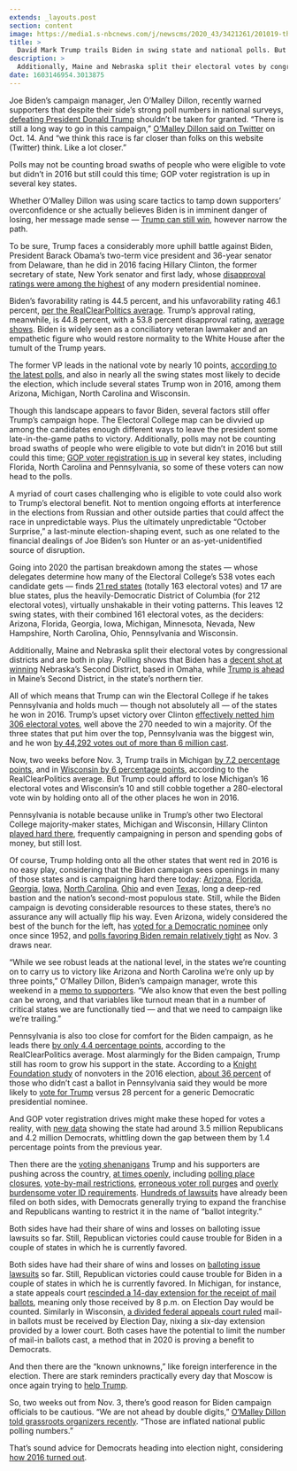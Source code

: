 ```yaml
--- 
extends: _layouts.post 
section: content 
image: https://media1.s-nbcnews.com/j/newscms/2020_43/3421261/201019-think-donald-trump-ew-1225p_1364a403a6f1c56d2ab624f22fdac683.nbcnews-fp-1200-630.jpg 
title: > 
  David Mark Trump trails Biden in swing state and national polls. But here's how he can still win. 
description: > 
  Additionally, Maine and Nebraska split their electoral votes by congressional districts and are both in play.Trump’s upset victory over Clinton effectively netted him 306 electoral votes, well above the 270 needed to win a majority.Still, while the Biden campaign is devoting considerable resources to these states, there’s no assurance any will actually flip his way.Most alarmingly for the Biden campaign, Trump still has room to grow his support in the state.So, two weeks out from Nov. 3, there’s good reason for Biden campaign officials to be cautious. 
date: 1603146954.3013875 
--- 
```

<div><p class="endmarkEnabled">Joe Biden&#8217;s campaign manager, Jen O&#8217;Malley Dillon, recently warned supporters that despite their side&#8217;s strong poll numbers in national surveys, <a href="https://urldefense.com/v3/__https://www.npr.org/2020/10/15/923946468/poll-biden-takes-double-digit-lead-over-trump__;!!PIZeeW5wscynRQ!4np0oH4K_RF9ksHNL0Al59AoYHrnPvv16eVfk5rhJ8q065bOMwZ7di8oeDTE7z5SBJA%24">defeating President Donald Trump</a> shouldn&#8217;t be taken for granted. &#8220;There is still a long way to go in this campaign,&#8221; <a href="https://urldefense.com/v3/__https://twitter.com/jomalleydillon/status/1316550240216977409__;!!PIZeeW5wscynRQ!4np0oH4K_RF9ksHNL0Al59AoYHrnPvv16eVfk5rhJ8q065bOMwZ7di8oeDTEcPrxo8E%24">O&#8217;Malley Dillon said on Twitter</a> on Oct. 14. And &#8220;we think this race is far closer than folks on this website (Twitter) think. Like a lot closer.&#8221;</p><p class="text___34YRE ma0 mt6 f8 lh-none founders-cond">Polls may not be counting broad swaths of people who were eligible to vote but didn&#8217;t in 2016 but still could this time; GOP voter registration is up in several key states.</p><p class="endmarkEnabled">Whether O&#8217;Malley Dillon was using scare tactics to tamp down supporters&#8217; overconfidence or she actually believes Biden is in imminent danger of losing, her message made sense &#8212; <a href="https://www.nbcnews.com/politics/2020-election/why-trump-vs-biden-lot-2016-why-it-s-not-n1243801">Trump can still win</a>, however narrow the path.</p><p></p><p id="taboolaReadMoreBelow"></p><p class="endmarkEnabled">To be sure, Trump faces a considerably more uphill battle against Biden, President Barack Obama&#8217;s two-term vice president and 36-year senator from Delaware, than he did in 2016 facing Hillary Clinton, the former secretary of state, New York senator and first lady, whose <a href="https://urldefense.com/v3/__https://www.washingtonpost.com/news/the-fix/wp/2016/08/31/a-record-number-of-americans-now-dislike-hillary-clinton/__;!!PIZeeW5wscynRQ!4np0oH4K_RF9ksHNL0Al59AoYHrnPvv16eVfk5rhJ8q065bOMwZ7di8oeDTEBuKmL5k%24">disapproval ratings were among the highest</a> of any modern presidential nominee.</p><p class="endmarkEnabled">Biden&#8217;s favorability rating is 44.5 percent, and his unfavorability rating 46.1 percent, <a href="https://www.realclearpolitics.com/epolls/other/joe_biden_favorableunfavorable-6677.html">per the RealClearPolitics average</a>. Trump&#8217;s approval rating, meanwhile, is 44.8 percent, with a 53.8 percent disapproval rating, <a href="https://www.realclearpolitics.com/epolls/other/president_trump_job_approval-6179.html">average shows</a>. Biden is widely seen as a conciliatory veteran lawmaker and an empathetic figure who would restore normality to the White House after the tumult of the Trump years.</p><p class="endmarkEnabled">The former VP leads in the national vote by nearly 10 points, <a href="https://www.nbcnews.com/politics/2020-elections/presidential-polls">according to the latest polls</a>, and also in nearly all the swing states most likely to decide the election, which include several states Trump won in 2016, among them Arizona, Michigan, North Carolina and Wisconsin.</p><p class="endmarkEnabled">Though this landscape appears to favor Biden, several factors still offer Trump&#8217;s campaign hope. The Electoral College map can be divvied up among the candidates enough different ways to leave the president some late-in-the-game paths to victory. Additionally, polls may not be counting broad swaths of people who were eligible to vote but didn&#8217;t in 2016 but still could this time; <a href="https://www.cbsnews.com/news/voter-registration-republicans-swing-states-narrow-gap/">GOP voter registration is up</a> in several key states, including Florida, North Carolina and Pennsylvania, so some of these voters can now head to the polls.</p><p></p><p class="endmarkEnabled">A myriad of court cases challenging who is eligible to vote could also work to Trump&#8217;s electoral benefit. Not to mention ongoing efforts at interference in the elections from Russian and other outside parties that could affect the race in unpredictable ways. Plus the ultimately unpredictable &#8220;October Surprise,&#8221; a last-minute election-shaping event, such as one related to the financial dealings of Joe Biden&#8217;s son Hunter or an as-yet-unidentified source of disruption.</p><p class="endmarkEnabled">Going into 2020 the partisan breakdown among the states &#8212; whose delegates determine how many of the Electoral College&#8217;s 538 votes each candidate gets &#8212; finds <a href="https://www.nbcnews.com/specials/road-to-270-2020/">21 red states</a> (totally 163 electoral votes) and 17 are blue states, plus the heavily-Democratic District of Columbia (for 212 electoral votes), virtually unshakable in their voting patterns. This leaves 12 swing states, with their combined 161 electoral votes, as the deciders: Arizona, Florida, Georgia, Iowa, Michigan, Minnesota, Nevada, New Hampshire, North Carolina, Ohio, Pennsylvania and Wisconsin.</p><p class="endmarkEnabled">Additionally, Maine and Nebraska split their electoral votes by congressional districts and are both in play. Polling shows that Biden has a <a href="https://www.nytimes.com/2020/09/28/upshot/poll-omaha-nebraska-election.html">decent shot at winning</a> Nebraska&#8217;s Second District, based in Omaha, while <a href="https://bangordailynews.com/2020/10/06/politics/jared-golden-surges-in-maines-2nd-district-in-bdn-poll-as-trump-performs-well-there/">Trump is ahead</a> in Maine&#8217;s Second District, in the state&#8217;s northern tier.</p><p id="embed-20201019-clinton-trump-map"></p><p class="endmarkEnabled">All of which means that Trump can win the Electoral College if he takes Pennsylvania and holds much &#8212; though not absolutely all &#8212; of the states he won in 2016. Trump&#8217;s upset victory over Clinton <a href="https://urldefense.com/v3/__https://www.cnn.com/election/2016/results/president__;!!PIZeeW5wscynRQ!4np0oH4K_RF9ksHNL0Al59AoYHrnPvv16eVfk5rhJ8q065bOMwZ7di8oeDTEzDuKUFI%24">effectively netted him 306 electoral votes</a>, well above the 270 needed to win a majority. Of the three states that put him over the top, Pennsylvania was the biggest win, and he won <a href="https://urldefense.com/v3/__https://www.nytimes.com/elections/2016/results/pennsylvania__;!!PIZeeW5wscynRQ!4np0oH4K_RF9ksHNL0Al59AoYHrnPvv16eVfk5rhJ8q065bOMwZ7di8oeDTE1skcWI0%24">by 44,292 votes out of more than 6 million cast</a>.</p><p></p><p class="endmarkEnabled">Now, two weeks before Nov. 3, Trump trails in Michigan <a href="https://urldefense.com/v3/__https://www.realclearpolitics.com/epolls/2020/president/mi/michigan_trump_vs_biden-6761.html__;!!PIZeeW5wscynRQ!4np0oH4K_RF9ksHNL0Al59AoYHrnPvv16eVfk5rhJ8q065bOMwZ7di8oeDTEd3Gghdw%24">by 7.2 percentage points</a>, and in <a href="https://www.realclearpolitics.com/epolls/2020/president/wi/wisconsin_trump_vs_biden-6849.html">Wisconsin by 6 percentage points</a>, according to the RealClearPolitics average. But Trump could afford to lose Michigan&#8217;s 16 electoral votes and Wisconsin&#8217;s 10 and still cobble together a 280-electoral vote win by holding onto all of the other places he won in 2016.</p><p class="endmarkEnabled">Pennsylvania is notable because unlike in Trump&#8217;s other two Electoral College majority-maker states, Michigan and Wisconsin, Hillary Clinton <a href="https://urldefense.com/v3/__https://www.brookings.edu/blog/fixgov/2016/11/11/why-hillary-clinton-lost-pennsylvania-the-real-story/__;!!PIZeeW5wscynRQ!4np0oH4K_RF9ksHNL0Al59AoYHrnPvv16eVfk5rhJ8q065bOMwZ7di8oeDTE9OFnFrU%24">played hard there</a>, frequently campaigning in person and spending gobs of money, but still lost.</p><p class="endmarkEnabled">Of course, Trump holding onto all the other states that went red in 2016 is no easy play, considering that the Biden campaign sees openings in many of those states and is campaigning hard there today: <a href="https://urldefense.com/v3/__https://www.azcentral.com/story/news/politics/elections/2020/10/15/biden-kelly-hold-their-leads-new-arizona-poll/3659524001/__;!!PIZeeW5wscynRQ!4np0oH4K_RF9ksHNL0Al59AoYHrnPvv16eVfk5rhJ8q065bOMwZ7di8oeDTEXV_Z6Rc%24">Arizona</a>, <a href="https://urldefense.com/v3/__https://www.heraldtribune.com/story/news/2020/10/06/trump-and-biden-each-have-45-support-new-florida-poll/3621403001/__;!!PIZeeW5wscynRQ!4np0oH4K_RF9ksHNL0Al59AoYHrnPvv16eVfk5rhJ8q065bOMwZ7di8oeDTEFI0JPcE%24">Florida</a>, <a href="https://urldefense.com/v3/__https://thehill.com/homenews/campaign/521034-biden-up-by-7-points-in-georgia-survey__;!!PIZeeW5wscynRQ!4np0oH4K_RF9ksHNL0Al59AoYHrnPvv16eVfk5rhJ8q065bOMwZ7di8oeDTESiqEM-4%24">Georgia</a>, <a href="https://urldefense.com/v3/__https://thehill.com/homenews/campaign/520035-biden-leads-trump-by-five-points-poll__;!!PIZeeW5wscynRQ!4np0oH4K_RF9ksHNL0Al59AoYHrnPvv16eVfk5rhJ8q065bOMwZ7di8oeDTEL-c0ua4%24">Iowa</a>, <a href="https://urldefense.com/v3/__https://www.fayobserver.com/in-depth/news/2020/10/12/swing-state-north-carolina-key-trump-and-biden-2020-election/3534261001/__;!!PIZeeW5wscynRQ!4np0oH4K_RF9ksHNL0Al59AoYHrnPvv16eVfk5rhJ8q065bOMwZ7di8oeDTEKu0J630%24">North Carolina</a>, <a href="https://urldefense.com/v3/__https://today.yougov.com/topics/politics/articles-reports/2020/10/04/trump-biden-ohio-poll__;!!PIZeeW5wscynRQ!4np0oH4K_RF9ksHNL0Al59AoYHrnPvv16eVfk5rhJ8q065bOMwZ7di8oeDTESPnpDVQ%24">Ohio</a> and even <a href="https://urldefense.com/v3/__https://www.latimes.com/politics/story/2020-10-15/trump-biden-texas-presidential-race__;!!PIZeeW5wscynRQ!4np0oH4K_RF9ksHNL0Al59AoYHrnPvv16eVfk5rhJ8q065bOMwZ7di8oeDTE1069L7Q%24">Texas</a>, long a deep-red bastion and the nation&#8217;s second-most populous state. Still, while the Biden campaign is devoting considerable resources to these states, there&#8217;s no assurance any will actually flip his way. Even Arizona, widely considered the best of the bunch for the left, has <a href="http://www.senate.gov/states/DE/intro.htm">voted for a Democratic nominee</a> only once since 1952, and <a href="https://urldefense.com/v3/__https://www.realclearpolitics.com/epolls/2020/president/az/arizona_trump_vs_biden-6807.html__;!!PIZeeW5wscynRQ!4np0oH4K_RF9ksHNL0Al59AoYHrnPvv16eVfk5rhJ8q065bOMwZ7di8oeDTE1hLN9eQ%24">polls favoring Biden remain relatively tight</a> as Nov. 3 draws near.</p><p class="opinary-widget-embed"></p><p class="endmarkEnabled">&#8220;While we see robust leads at the national level, in the states we&#8217;re counting on to carry us to victory like Arizona and North Carolina we&#8217;re only up by three points,&#8221; O&#8217;Malley Dillon, Biden&#8217;s campaign manager, wrote this weekend in a <a href="https://urldefense.com/v3/__https://www.nytimes.com/live/2020/10/17/us/trump-vs-biden*biden-campaign-advises-caution-again-even-as-national-polls-favor-the-democrat-we-need-to-campaign-like-were-trailing__;Iw!!PIZeeW5wscynRQ!4np0oH4K_RF9ksHNL0Al59AoYHrnPvv16eVfk5rhJ8q065bOMwZ7di8oeDTEffrf56g%24">memo to supporters</a>. &#8220;We also know that even the best polling can be wrong, and that variables like turnout mean that in a number of critical states we are functionally tied &#8212; and that we need to campaign like we&#8217;re trailing.&#8221;</p><p></p><p class="endmarkEnabled">Pennsylvania is also too close for comfort for the Biden campaign, as he leads there <a href="https://urldefense.com/v3/__https://www.realclearpolitics.com/epolls/2020/president/pa/pennsylvania_trump_vs_biden-6861.html__;!!PIZeeW5wscynRQ!4np0oH4K_RF9ksHNL0Al59AoYHrnPvv16eVfk5rhJ8q065bOMwZ7di8oeDTEhf1xzK4%24">by only 4.4 percentage points</a>, according to the RealClearPolitics average. Most alarmingly for the Biden campaign, Trump still has room to grow his support in the state. According to a <a href="https://urldefense.com/v3/__https://knightfoundation.org/reports/the-100-million-project/__;!!PIZeeW5wscynRQ!4np0oH4K_RF9ksHNL0Al59AoYHrnPvv16eVfk5rhJ8q065bOMwZ7di8oeDTE8a4G1C4%24">Knight Foundation study</a> of nonvoters in the 2016 election, <a href="https://knightfoundation.org/wp-content/uploads/2020/02/The-100-Million-Project_KF_Report_2020.pdf">about 36 percent</a> of those who didn&#8217;t cast a ballot in Pennsylvania said they would be more likely to <a href="https://urldefense.com/v3/__https://www.pennlive.com/news/2020/02/in-pa-non-voters-lean-to-trump-new-study-shows.html__;!!PIZeeW5wscynRQ!4np0oH4K_RF9ksHNL0Al59AoYHrnPvv16eVfk5rhJ8q065bOMwZ7di8oeDTEPb--iQg%24">vote for Trump</a> versus 28 percent for a generic Democratic presidential nominee.</p><p class="endmarkEnabled">And GOP voter registration drives might make these hoped for votes a reality, with <a href="https://apnews.com/article/election-2020-joe-biden-donald-trump-pennsylvania-elections-51e007eef4737bb7160125a33e3e33d4">new data</a> showing the state had around 3.5 million Republicans and 4.2 million Democrats, whittling down the gap between them by 1.4 percentage points from the previous year.</p><p class="endmarkEnabled">Then there are the <a href="https://urldefense.com/v3/__https://www.theatlantic.com/ideas/archive/2020/10/threat-voter-subtraction/616746/__;!!PIZeeW5wscynRQ!4np0oH4K_RF9ksHNL0Al59AoYHrnPvv16eVfk5rhJ8q065bOMwZ7di8oeDTEktptz6M%24">voting shenanigans</a> Trump and his supporters are pushing across the country, <a href="https://urldefense.com/v3/__https://www.nytimes.com/2020/09/30/magazine/trump-voter-fraud.html__;!!PIZeeW5wscynRQ!4np0oH4K_RF9ksHNL0Al59AoYHrnPvv16eVfk5rhJ8q065bOMwZ7di8oeDTE-iGWV-E%24">at times openly</a>, including <a href="https://urldefense.com/v3/__https://www.economist.com/united-states/2020/10/03/why-do-voters-in-georgia-face-so-many-hurdles-to-voting__;!!PIZeeW5wscynRQ!4np0oH4K_RF9ksHNL0Al59AoYHrnPvv16eVfk5rhJ8q065bOMwZ7di8oeDTEhkl6c6s%24">polling place closures</a>, <a href="https://www.cnn.com/2020/10/05/politics/supreme-court-south-carolina-ballot-signature/index.html">vote-by-mail restrictions</a>, <a href="https://urldefense.com/v3/__https://www.usatoday.com/in-depth/news/investigations/2020/01/22/errors-ohio-voter-registration-purge-prompt-call-change/4490821002/__;!!PIZeeW5wscynRQ!4np0oH4K_RF9ksHNL0Al59AoYHrnPvv16eVfk5rhJ8q065bOMwZ7di8oeDTEbcftFiI%24">erroneous voter roll purges</a> and <a href="https://urldefense.com/v3/__https://newrepublic.com/article/159755/republican-voter-suppression-2020-election__;!!PIZeeW5wscynRQ!4np0oH4K_RF9ksHNL0Al59AoYHrnPvv16eVfk5rhJ8q065bOMwZ7di8oeDTE8lJbWiY%24">overly burdensome voter ID requirements</a>. <a href="https://www.cbsnews.com/live/video/20201015151808-hundreds-of-election-related-lawsuits-filed-as-americans-vote-with-mail-in-ballots-in-record-numbers/">Hundreds of lawsuits</a> have already been filed on both sides, with Democrats generally trying to expand the franchise and Republicans wanting to restrict it in the name of &#8220;ballot integrity.&#8221;</p><p class="text___34YRE ma0 mt6 f8 lh-none founders-cond">Both sides have had their share of wins and losses on balloting issue lawsuits so far. Still, Republican victories could cause trouble for Biden in a couple of states in which he is currently favored.</p><p class="endmarkEnabled">Both sides have had their share of wins and losses on <a href="https://www.nbcnews.com/politics/2020-election/election-day-looms-who-s-winning-legal-war-over-mail-n1243223">balloting issue lawsuits</a> so far. Still, Republican victories could cause trouble for Biden in a couple of states in which he is currently favored. In Michigan, for instance, a state appeals court <a href="https://urldefense.com/v3/__https://www.wsj.com/articles/michigan-court-rescinds-14-day-extension-for-receipt-of-mail-ballots-11602897900?mod=lead_feature_below_a_pos1__;!!PIZeeW5wscynRQ!4np0oH4K_RF9ksHNL0Al59AoYHrnPvv16eVfk5rhJ8q065bOMwZ7di8oeDTE0VXWBsc%24">rescinded a 14-day extension for the receipt of mail ballots</a>, meaning only those received by 8 p.m. on Election Day would be counted. Similarly in Wisconsin, <a href="https://urldefense.com/v3/__https://www.wsj.com/articles/appeals-court-blocks-extension-of-wisconsin-deadline-for-mail-in-ballots-11602183289__;!!PIZeeW5wscynRQ!4np0oH4K_RF9ksHNL0Al59AoYHrnPvv16eVfk5rhJ8q065bOMwZ7di8oeDTEqUziSOA%24">a divided federal appeals court ruled</a> mail-in ballots must be received by Election Day, nixing a six-day extension provided by a lower court. Both cases have the potential to limit the number of mail-in ballots cast, a method that in 2020 is proving a benefit to Democrats.</p><p></p><p class="endmarkEnabled">And then there are the &#8220;known unknowns,&#8221; like foreign interference in the election. There are stark reminders practically every day that Moscow is once again trying to <a href="https://urldefense.com/v3/__https://www.intelligence.senate.gov/sites/default/files/documents/Report_Volume2.pdf__;!!PIZeeW5wscynRQ!4np0oH4K_RF9ksHNL0Al59AoYHrnPvv16eVfk5rhJ8q065bOMwZ7di8oeDTEH96hosU%24">help Trump</a>.</p><p class="endmarkEnabled">So, two weeks out from Nov. 3, there&#8217;s good reason for Biden campaign officials to be cautious. &#8220;We are not ahead by double digits,&#8221; <a href="https://urldefense.com/v3/__https://twitter.com/ShaneGoldmacher/status/1317201748440846336__;!!PIZeeW5wscynRQ!4np0oH4K_RF9ksHNL0Al59AoYHrnPvv16eVfk5rhJ8q065bOMwZ7di8oeDTED-qORno%24">O&#8217;Malley Dillon told grassroots organizers recently</a>. &#8220;Those are inflated national public polling numbers.&#8221;</p><p class="endmarkEnabled">That&#8217;s sound advice for Democrats heading into election night, considering <a href="https://www.nbcnews.com/politics/2020-election/why-trump-vs-biden-lot-2016-why-it-s-not-n1243801">how 2016 turned out</a>.</p></div>